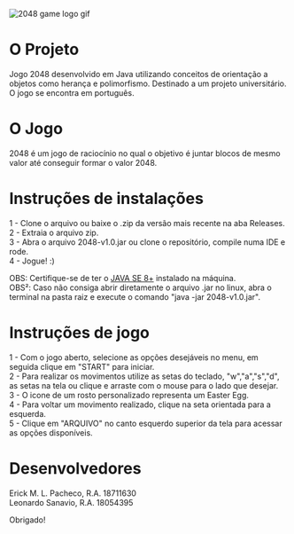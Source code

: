 ![2048 game logo gif](https://github.com/rckmath/2048-Game/blob/master/src/main/resources/imgs/elements/gameLogoFinal.gif)

# O Projeto

Jogo 2048 desenvolvido em Java utilizando conceitos de orientação a objetos como herança e polimorfismo. Destinado a um projeto universitário.
O jogo se encontra em português.

# O Jogo

2048 é um jogo de raciocínio no qual o objetivo é juntar 
blocos de mesmo valor até conseguir formar o valor 2048.

# Instruções de instalações

1 - Clone o arquivo ou baixe o .zip da versão mais recente na aba Releases.</br >
2 - Extraia o arquivo zip.</br >
3 - Abra o arquivo 2048-v1.0.jar ou clone o repositório, compile numa IDE e rode.</br >
4 - Jogue! :)

OBS: Certifique-se de ter o [JAVA SE 8+](https://www.oracle.com/technetwork/pt/java/javase/downloads/index.html) instalado na máquina.</br >
OBS²: Caso não consiga abrir diretamente o arquivo .jar no linux, abra o terminal na pasta raiz e execute o comando "java -jar 2048-v1.0.jar".

# Instruções de jogo

1 - Com o jogo aberto, selecione as opções desejáveis no menu, em seguida clique em "START" para iniciar.</br >
2 - Para realizar os movimentos utilize as setas do teclado, "w","a","s","d", as setas na tela ou clique e arraste com o mouse para o lado que desejar.</br >
3 - O icone de um rosto personalizado representa um Easter Egg.</br >
4 - Para voltar um movimento realizado, clique na seta orientada para a esquerda.</br >
5 - Clique em "ARQUIVO" no canto esquerdo superior da tela para acessar as opções disponíveis.

# Desenvolvedores

Erick M. L. Pacheco, R.A. 18711630</br >
Leonardo Sanavio, R.A. 18054395

Obrigado!
